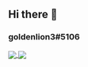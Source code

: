 ## Hi there 👋
### goldenlion3#5106

<!--
![GitHub Stats](https://github-readme-stats-ten-gilt.vercel.app/api?username=TomDra&theme=dark&hide=prs&show_icons=true&count_private=true)

![Most Used Languages](https://github-readme-stats-ten-gilt.vercel.app/api/top-langs?username=TomDra&theme=dark)

-->
<a href="https://github.com/TomDra">
  <img align="center" src="https://github-readme-stats-ten-gilt.vercel.app/api?username=TomDra&theme=dark&hide=prs&show_icons=true&count_private=true" />
</a>
<a href="https://github.com/TomDra">
  <img align="center" src="https://github-readme-stats-ten-gilt.vercel.app/api/top-langs?username=TomDra&theme=dark" />
</a>




<!--
**TomDra/TomDra** is a ✨ _special_ ✨ repository because its `README.md` (this file) appears on your GitHub profile.

Here are some ideas to get you started:

- 🔭 I’m currently working on ...
- 🌱 I’m currently learning ...
- 👯 I’m looking to collaborate on ...
- 🤔 I’m looking for help with ...
- 💬 Ask me about ...
- 📫 How to reach me: ...
- 😄 Pronouns: ...
- ⚡ Fun fact: ...
-->
